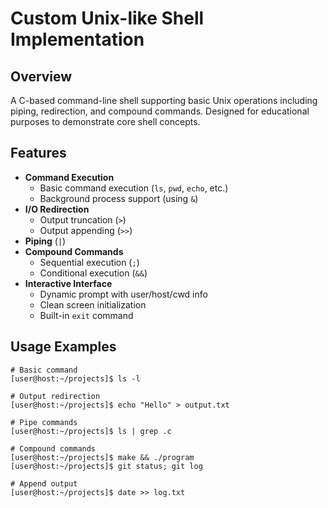 # Custom Unix-like Shell Implementation

## Overview
A C-based command-line shell supporting basic Unix operations including piping, redirection, and compound commands. Designed for educational purposes to demonstrate core shell concepts.

## Features
- **Command Execution**
  - Basic command execution (`ls`, `pwd`, `echo`, etc.)
  - Background process support (using `&`)
- **I/O Redirection**
  - Output truncation (`>`)
  - Output appending (`>>`)
- **Piping** (`|`)
- **Compound Commands**
  - Sequential execution (`;`)
  - Conditional execution (`&&`)
- **Interactive Interface**
  - Dynamic prompt with user/host/cwd info
  - Clean screen initialization
  - Built-in `exit` command
 ## Usage Examples
 ```
 # Basic command
[user@host:~/projects]$ ls -l

# Output redirection
[user@host:~/projects]$ echo "Hello" > output.txt

# Pipe commands
[user@host:~/projects]$ ls | grep .c

# Compound commands
[user@host:~/projects]$ make && ./program
[user@host:~/projects]$ git status; git log

# Append output
[user@host:~/projects]$ date >> log.txt
```
